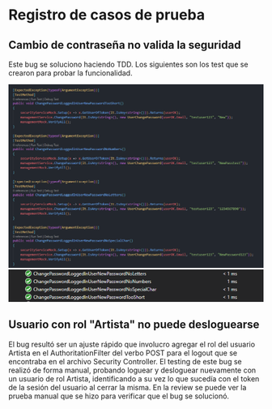 # Registro de casos de prueba

## Cambio de contraseña no valida la seguridad

Este bug se soluciono haciendo TDD. Los siguientes son los test que se crearon para probar la funcionalidad.

![Test de cambio de contraseña](testsbug1.png)
![Test de cambio de contraseña](tests2bug1.png)

## Usuario con rol "Artista" no puede desloguearse

El bug resultó ser un ajuste rápido que involucro agregar el rol del usuario Artista en el AuthoritationFilter del verbo POST para el logout que se encontraba en el archivo Security Controller.
El testing de este bug se realizó de forma manual, probando loguear y desloguear nuevamente con un usuario de rol Artista, identificando a su vez lo que sucedía con el token de la sesión del usuario al cerrar la misma.
En la review se puede ver la prueba manual que se hizo para verificar que el bug se solucionó.
